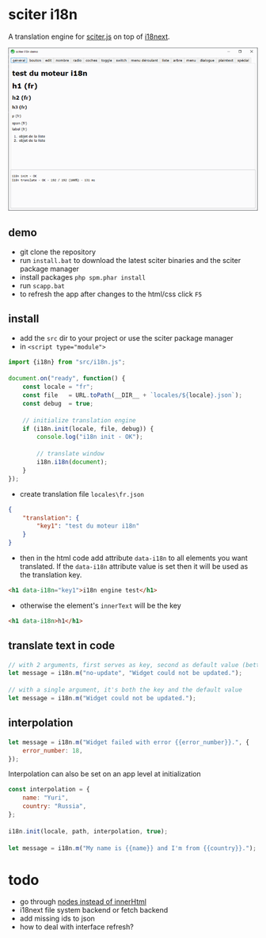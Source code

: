 # sciter i18n

A translation engine for [sciter.js](https://sciter.com/) on top of [i18next](https://www.i18next.com/).

![sciter i18n screenshot](screenshot.png)

## demo

- git clone the repository
- run `install.bat` to download the latest sciter binaries and the sciter package manager
- install packages `php spm.phar install`
- run `scapp.bat`
- to refresh the app after changes to the html/css click `F5`

## install

- add the `src` dir to your project or use the sciter package manager
- in `<script type="module">`

```js
import {i18n} from "src/i18n.js";

document.on("ready", function() {
    const locale = "fr";
    const file   = URL.toPath(__DIR__ + `locales/${locale}.json`);
    const debug  = true;

    // initialize translation engine
    if (i18n.init(locale, file, debug)) {
        console.log("i18n init - OK");

        // translate window
        i18n.i18n(document);
    }
});
```

- create translation file `locales\fr.json`

```json
{
    "translation": {
        "key1": "test du moteur i18n"
    }
}
```

- then in the html code add attribute `data-i18n` to all elements you want translated. If the `data-i18n` attribute value is set then it will be used as the translation key.

```html
<h1 data-i18n="key1">i18n engine test</h1>
```

- otherwise the element's `innerText` will be the key

```html
<h1 data-i18n>h1</h1>
```

## translate text in code

```js
// with 2 arguments, first serves as key, second as default value (better option)
let message = i18n.m("no-update", "Widget could not be updated.");

// with a single argument, it's both the key and the default value
let message = i18n.m("Widget could not be updated.");
```

## interpolation

```js
let message = i18n.m("Widget failed with error {{error_number}}.", {
    error_number: 18,
});
```

Interpolation can also be set on an app level at initialization

```js
const interpolation = {
    name: "Yuri",
    country: "Russia",
};

i18n.init(locale, path, interpolation, true);

let message = i18n.m("My name is {{name}} and I'm from {{country}}.");
```

# todo

- go through [nodes instead of innerHtml](https://sciter.com/forums/topic/menu-items-innerhtml-recursive-update/)
- i18next file system backend or fetch backend
- add missing ids to json
- how to deal with interface refresh?
